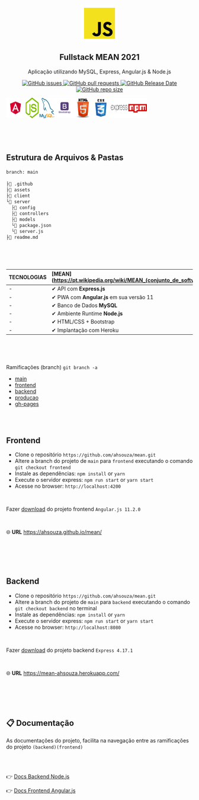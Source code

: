 <p align="center">
 <img width="100px" src="assets/javascript.png" align="center" alt="GitHub Readme Stats" />
 <h2 align="center">Fullstack MEAN 2021</h2>
 <p align="center">
    Aplicação utilizando MySQL, Express, Angular.js & Node.js</p>
 </p>
  <p align="center">
    <a href="https://github.com/ahsouza/github-readme-stats/actions">
      <img alt="GitHub issues" src="https://img.shields.io/github/issues/ahsouza/mean">
    </a>
    <a href="https://codecov.io/gh/ahsouza/github-readme-stats">
      <img alt="GitHub pull requests" src="https://img.shields.io/github/issues-pr/ahsouza/mean">
    </a>
    <a href="https://a.paddle.com/v2/click/16413/119403?link=1227">
      <img alt="GitHub Release Date" src="https://img.shields.io/github/release-date/ahsouza/mean">
    </a>
    <a href="https://a.paddle.com/v2/click/16413/119403?link=2345">
      <img alt="GitHub repo size" src="https://img.shields.io/github/repo-size/ahsouza/mean">
    </a>
  </p>
  <div style="display: flex" align="center">
    <img src="assets/angular.png" width=50 title='angular'/> <img src="assets/node.png" width=40 title='node'/> <img src="assets/mysql.png" width=40 title='mysql'/> <img src="assets/bootstrap.png" width=55 title='bootstrap'/> <img src="assets/html.png" width=45 title='html'/> <img src="assets/css.png" width=50 title='css'/> <img src="assets/express.png" width=50 title='express'/> <img src="assets/npm.png" width=50 title='npm'/> 
  </div>
</p>

<br>
<br>
<br>

## Estrutura de Arquivos & Pastas

```
branch: main

├📄 .github
├📂 assets
├📂 client
└📂 server
  ├📂 config
  ├📂 controllers
  ├📂 models
  └📄 package.json
  └📄 server.js
├📄 readme.md
```
<br>
<br>
<br>

| TECNOLOGIAS              | [MEAN](https://pt.wikipedia.org/wiki/MEAN_(conjunto_de_software) |
| ------------------------ | :----------------------------------------------------------- |
| -                        | ✔ API com **Express.js** 
| -                        | ✔ PWA com **Angular.js** em sua versão 11
| -                        | ✔ Banco de Dados **MySQL**                                                                      
| -                        | ✔ Ambiente Runtime **Node.js**
| -                        | ✔ HTML/CSS + Bootstrap                               
| -                        | ✔ Implantação com Heroku                               

<br>
<br>
<br>

Ramificações (branch) ```git branch -a```

- [main](https://github.com/ahsouza/mean/tree/main)
- [frontend](https://github.com/ahsouza/mean/tree/frontend)
- [backend](https://github.com/ahsouza/mean/tree/backend)
- [producao](https://github.com/ahsouza/mean/tree/producao)
- [gh-pages](https://github.com/ahsouza/mean/tree/gh-pages)

<br>
<br>

## Frontend

- Clone o repositório `https://github.com/ahsouza/mean.git` 
- Altere a branch do projeto de `main` para `frontend` executando o comando `git checkout frontend` 
- Instale as dependências: `npm install` or `yarn`
- Execute o servidor express: `npm run start` or `yarn start`
- Acesse no browser: `http://localhost:4200`

<br>

Fazer [download](https://github.com/ahsouza/mean/archive/frontend.zip) do projeto frontend `Angular.js 11.2.0`

<br>

🌐 **URL** https://ahsouza.github.io/mean/


<br>
<br>
<br>
<br>

## Backend

- Clone o repositório `https://github.com/ahsouza/mean.git` 
- Altere a branch do projeto de `main` para `backend` executando o comando `git checkout backend` no terminal
- Instale as dependências: `npm install` or `yarn`
- Execute o servidor express: `npm run start` or `yarn start`
- Acesse no browser: `http://localhost:8080`

<br>

Fazer [download](https://github.com/ahsouza/mean/archive/backend.zip) do projeto backend `Express 4.17.1`

<br>

🌐 **URL** https://mean-ahsouza.herokuapp.com/

<br>
<br>
<br>
<br>

## 📋 Documentação

As documentações do projeto, facilita na navegação entre as ramificações do projeto `(backend)(frontend)` 

<br>
<br>

👉 [Docs Backend Node.js](https://github.com/ahsouza/mean/tree/backend)

👉 [Docs Frontend Angular.js](https://github.com/ahsouza/mean/tree/frontend)
